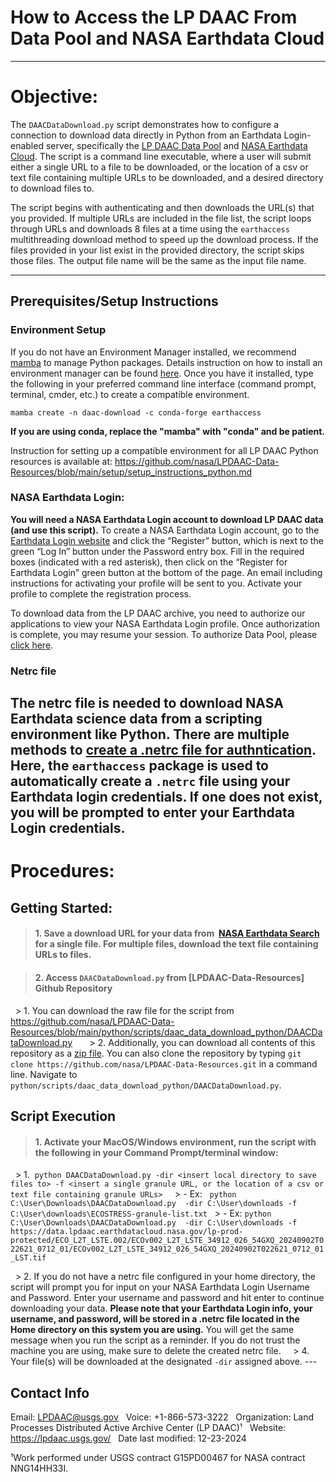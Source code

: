 # How to Access the LP DAAC From Data Pool and NASA Earthdata Cloud
---
# Objective:
The `DAACDataDownload.py` script demonstrates how to configure a connection to download data directly in Python from an Earthdata Login-enabled server, specifically the [LP DAAC Data Pool](https://www.earthdata.nasa.gov/learn/use-data/tools) and [NASA Earthdata Cloud](https://www.earthdata.nasa.gov/). The script is a command line executable, where a user will submit either a single URL to a file to be downloaded, or the location of a csv or text file containing multiple URLs to be downloaded, and a desired directory to download files to. 


The script begins with authenticating and then downloads the URL(s) that you provided. If multiple URLs are included in the file list, the script loops through URLs and downloads 8 files at a time using the `earthaccess` multithreading download method to speed up the download process. If the files provided in your list exist in the provided directory, the script skips those files. The output file name will be the same as the input file name.   

---
## Prerequisites/Setup Instructions  

### Environment Setup 

If you do not have an Environment Manager installed, we recommend [mamba](https://mamba.readthedocs.io/en/latest/) to manage Python packages. Details instruction on how to install an environment manager can be found [here](https://github.com/nasa/LPDAAC-Data-Resources/blob/main/setup/setup_instructions_python.md). Once you have it installed, type the following in your preferred command line interface (command prompt, terminal, cmder, etc.) to create a compatible environment.

```
mamba create -n daac-download -c conda-forge earthaccess
```
**If you are using conda, replace the "mamba" with "conda" and be patient.**

Instruction for setting up a compatible environment for all LP DAAC Python resources is available at: <https://github.com/nasa/LPDAAC-Data-Resources/blob/main/setup/setup_instructions_python.md>

### NASA Earthdata Login:

**You will need a NASA Earthdata Login account to download LP DAAC data (and use this script).** To create a NASA Earthdata Login account, go to the [Earthdata Login website](https://urs.earthdata.nasa.gov) and click the “Register” button, which is next to the green “Log In” button under the Password entry box. Fill in the required boxes (indicated with a red asterisk), then click on the “Register for Earthdata Login” green button at the bottom of the page. An email including instructions for activating your profile will be sent to you. Activate your profile to complete the registration process.

To download data from the LP DAAC archive, you need to authorize our applications to view your NASA Earthdata Login profile. Once authorization is complete, you may resume your session.
To authorize Data Pool, please [click here](https://urs.earthdata.nasa.gov/approve_app?client_id=ijpRZvb9qeKCK5ctsn75Tg&_ga=2.128429068.1284688367.1541426539-1515316899.1516123516).  

### **Netrc file**
The netrc file is needed to download NASA Earthdata science data from a scripting environment like Python. There are multiple methods to [create a .netrc file for authntication](https://github.com/nasa/LPDAAC-Data-Resources/tree/main/guides/create_netrc_file.md). Here, the `earthaccess` package is used to automatically create a `.netrc` file using your Earthdata login credentials. If one does not exist, you will be prompted to enter your Earthdata Login credentials.
---

# Procedures:

## Getting Started:

> #### 1. Save a download URL for your data from  [NASA Earthdata Search](https://search.earthdata.nasa.gov/) for a single file. For multiple files, download the text file containing URLs to files.   

> #### 2. Access `DAACDataDownload.py` from [LPDAAC-Data-Resources] Github Repository   
  > 1. You can download the raw file for the script from <https://github.com/nasa/LPDAAC-Data-Resources/blob/main/python/scripts/daac_data_download_python/DAACDataDownload.py> 
   
  > 2. Additionally, you can download all contents of this repository as a [zip file](https://github.com/nasa/LPDAAC-Data-Resources/archive/refs/heads/main.zip). You can also clone the repository by typing `git clone https://github.com/nasa/LPDAAC-Data-Resources.git` in a command line. Navigate to `python/scripts/daac_data_download_python/DAACDataDownload.py`.  

## Script Execution

> #### 1. Activate your MacOS/Windows environment, run the script with the following in your Command Prompt/terminal window:

  > 1.  `python DAACDataDownload.py -dir <insert local directory to save files to> -f <insert a single granule URL, or the location of a csv or text file containing granule URLs>`  
  > - Ex:   `python C:\User\Downloads\DAACDataDownload.py  -dir C:\User\downloads -f C:\User\downloads\ECOSTRESS-granule-list.txt` 
  > - Ex: `python C:\User\Downloads\DAACDataDownload.py  -dir C:\User\downloads -f https://data.lpdaac.earthdatacloud.nasa.gov/lp-prod-protected/ECO_L2T_LSTE.002/ECOv002_L2T_LSTE_34912_026_54GXQ_20240902T022621_0712_01/ECOv002_L2T_LSTE_34912_026_54GXQ_20240902T022621_0712_01_LST.tif`

  > 2. If you do not have a netrc file configured in your home directory, the script will prompt you for input on your NASA Earthdata Login Username and Password. Enter your username and password and hit enter to continue downloading your data. **Please note that your Earthdata Login info, your username, and password, will be stored in a .netrc file located in the Home directory on this system you are using.** You will get the same message when you run the script as a reminder. If you do not trust the machine you are using, make sure to delete the created netrc file.   
  > 4. Your file(s) will be downloaded at the designated `-dir` assigned above.
---  

## Contact Info  

Email: LPDAAC@usgs.gov  
Voice: +1-866-573-3222  
Organization: Land Processes Distributed Active Archive Center (LP DAAC)¹  
Website: <https://lpdaac.usgs.gov/>  
Date last modified: 12-23-2024  

¹Work performed under USGS contract G15PD00467 for NASA contract NNG14HH33I.  
